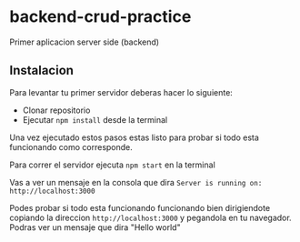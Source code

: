 # backend-crud-practice

Primer aplicacion server side (backend)

## Instalacion 

Para levantar tu primer servidor deberas hacer lo siguiente: 

 - Clonar repositorio
 - Ejecutar `npm install` desde la terminal

Una vez ejecutado estos pasos estas listo para probar si todo esta funcionando como corresponde. 

Para correr el servidor ejecuta `npm start` en la terminal

Vas a ver un mensaje en la consola que dira `Server is running on: http://localhost:3000` 

Podes probar si todo esta funcionando funcionando bien dirigiendote copiando la direccion `http://localhost:3000` y pegandola en tu navegador. Podras ver un mensaje que dira "Hello world"